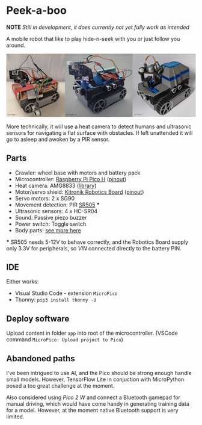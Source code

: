 # Peek-a-boo
**NOTE** *Still in development, it does currently not yet fully work as intended*

A mobile robot that like to play hide-n-seek with you or just
follow you around.

![prototypes](doc/prototypes-collage.jpg "Prototypes")

More technically, it will use a heat camera to detect humans
and ultrasonic sensors for navigating a flat surface with obstacles.
If left unattended it will go to asleep and awoken by a PIR sensor.

## Parts
* Crawler: wheel base with motors and battery pack
* Microcontroller: [Raspberry Pi Pico H](https://www.raspberrypi.com/documentation/microcontrollers/pico-series.html#pico-1-family) ([pinout](https://www.raspberrypi.com/documentation/microcontrollers/images/pico-pinout.svg))
* Heat camera: AMG8833 ([library](https://github.com/peterhinch/micropython-amg88xx))
* Motor/servo shield: [Kitronik Robotics Board](https://github.com/KitronikLtd/Kitronik-Pico-Robotics-Board-MicroPython) ([pinout](https://kitronik.co.uk/cdn/shop/products/5329_additional-1-kitronik-robotics-board-for-raspberry-pi-pico_800x.jpg))
* Servo motors: 2 x SG90
* Movement detection: PIR [SR505](https://hobbycomponents.com/sensors/1066-sr505-miniature-pir-sensor-module) **\***
* Ultrasonic sensors: 4 x HC-SR04
* Sound: Passive piezo buzzer
* Power switch: Toggle switch
* Body parts: [see more here](body-parts/README.md)

**\*** SR505 needs 5-12V to behave correctly, and the Robotics Board supply only 3.3V for peripherals, so *VIN* connected directly to the battery PIN.

## IDE
Either works:
* Visual Studio Code - extension `MicroPico`
* Thonny: `pip3 install thonny -U`

## Deploy software
Upload content in folder `app` into root of the microcontroller. (VSCode command `MicroPico: Upload project to Pico`)

## Abandoned paths
I've been intrigued to use AI, and the Pico should be strong enough handle small models.
However, TensorFlow Lite in conjuction with MicroPython posed a too great challenge at the moment.

Also considered using *Pico 2 W* and connect a Bluetooth gamepad for manual driving,
which would have come handy in generating training data for a model. However,
at the moment native Bluetooth support is very limited.
